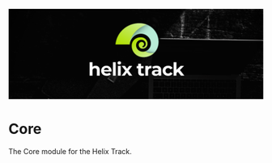 ![JIRA alternative for the free world!](Assets/Wide_Black.png)

# Core

The Core module for the Helix Track.
